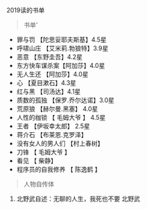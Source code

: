 2019读的书单
>  书单'
*  罪与罚 【陀思妥耶夫斯基】4.5星
*  呼啸山庄 【艾米莉.勃狼特】3.9星
*  恶意 【东野圭吾】4.2星
*  东方快车谋杀案【阿加莎】4.0星
*  无人生还 【阿加莎】4.0星
*  心 【夏目漱石】4.3星
* 红与黑 【司汤达】4.1星
* 质数的孤独 【保罗.乔尔达诺】3.0星
* 荒原狼  【赫尔曼.黑塞】  4.0星
* 人性的枷锁  【 毛姆大爷 】 4.5星
* 王者    【伊坂幸太郎】 2.5星
* 蒋介石    【布莱恩.克罗泽】
* 没有女人的男人们 【村上春树】
* 刀锋           【 毛姆大爷 】
* 看见          【 柴静】
* 程序员的自我修养    【 陈逸鹤 】
 > 人物自传体

  1.  北野武自述：无聊的人生，我死也不要             北野武
 


